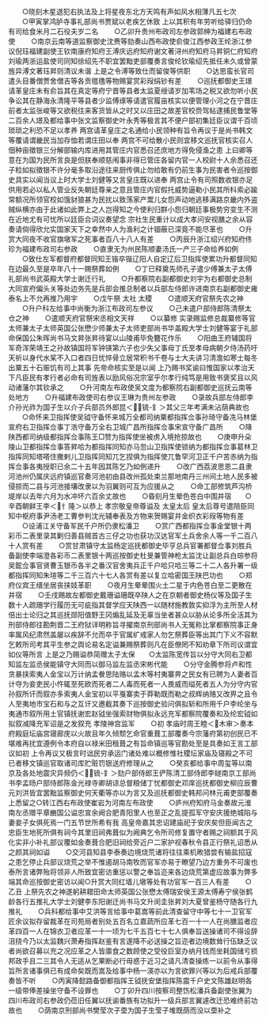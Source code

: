 <!-- { "loadSidebar": true } -->
　　○晓刻木星退犯右执法及上将星夜东北方天鸣有声如风水相薄凡五七次
　　○甲寅掌鸿胪寺事礼部尚书贾斌以老疾乞休致  上以其积有年劳听给驿归仍命有司给食米月二石役夫岁二名
　　○乙卯升贵州布政司左参政郭绅为福建右布政使
　　○南京云南等道监察御史沈赉等劾奏山西布政使俞俊江西参政王纶浙江参议倪珏福建副使王钦南康府知府王溥庆远府知府谢文著浔州府知府马昇铜仁府知府刘瑜两浙运盐使司同知徐绍先不职宜罢黜吏部覆奏言俊纶钦瑜绍先抵任未久或曾蒙旌异溥文著珏昇则清议未谐  上是之令溥等致仕而留俊等供职
　　○达思蛮长官司遣头目番僧贾舍僧吉等各贡氆氇等物赐宴赏彩叚绢钞有差
　　○巡抚都御史王璟请革皇庄未有俞旨其在真定等府宁晋等县者太监夏绶请岁加苇场之税又欲勿听小民争讼其在静海永清隆平等县者少监傅琢等请遣官履亩核实以便管理小河之在宁晋庄前者太监张峻等又欲税往来客货皆从之时又以庄田之故差官校赍驾帖逮捕民鲁堂等二百余人璟及都给事中张文监察御史叶永秀等极言其不便户部初集廷臣议谓千百顷琐琐之利恐不足以孝养  两宫请革皇庄之名通给小民领种有旨令再议于是尚书韩文等覆请谓畿民当加存恤若谓庄田以奉  两宫不可给散小民则宜移文巡抚官核实召人佃种亩徵银三分解部输内库进用其管庄内官悉召还庶地方得免侵渔之患  上曰卿等意在为国为民所言良是但朕奉顺慈闱事非得已管庄各留内官一人校尉十人余悉召还子粒如拟徵银不许分毫多取沿途往来厨传俱止勿给敢有仍前生事为民害者令巡按御史具实以闻当议上时大学士刘健等又言皇庄既以进奉  两宫止令有司照数收银亦足供用若必以私人管业反失朝廷尊亲之意且管庄内官假托威势逼勒小民其所科索必踰常额况所领官校如饿豺狼甚为民扰以致荡家产鬻儿女怨声动地逃移满路京畿内外盗贼纵横亦由于此诸如此弊上之人岂得知之今使利归群小怨归朝廷事极势穷变生不测在近地尤有可忧所以廷臣合词议奏望念  宗社生民重计以成大孝问安视膳之余从容奏请倘得欣允实国家天下之幸然中人为渔利之计锢蔽已深竟不能尽革也
　　○升赏大同夜不收官旗墩军之死事者百八十八人有差
　　○丙辰升浙江绍兴府知府佟珍为福建布政司右参政
　　○直隶无为州民陈顺妻汤氏一产三子命给养如例
　　○致仕左军都督府都督同知王锴卒锴辽阳人自定辽后卫指挥使累功升都督同知在边最久至是卒年八十一赐祭葬如例
　　○丁巳释奠先师孔子遣少傅兼太子太傅礼部尚书武英殿大学士谢迁行礼
　　○升都察院右副都御史刘宇为右都御史总制大同宣府偏头关等处边务先是兵部会推总制者以兵部左侍郎许进南京右副都御史雍泰名上不允再推乃用宇
　　○戊午祭  太社  太稷
　　○遣顺天府官祭先农之神
　　○升户科左给事中尚衡为浙江布政司左参议
　　○己未遣户部侍郎陈清祭太仓之神
　　○遣顺天府官祭宋丞相文天祥
　　○以纂修  实录赐监修总裁纂修等官太师兼太子太师英国公张懋少师兼太子太师吏部尚书华盖殿大学士刘健等宴于礼部命保国公朱晖尚书马文昇张昇待宴以山陵甫毕免簪花作乐
　　○阳曲王府辅国将军奇浑荣靖王之孙故镇国将军钟锳第六子也少失父事母丁氏至孝母病朝夕侍汤药吁天祈以身代水桨不入口者四日忧悴骨立居常积书千卷与士大夫讲习清澹如寒士每冬出粟五十石赈饥有司上其事  先帝命核实至是以闻  上乃赐书奖谕曰惟国家以孝治天下凡臣民有孝行者必命有司旌表以励风俗况宗室乎尔孝行纯笃是用致书褒奖且以风动诸藩尔其钦承之
　　○升河南左布政使吴文度为都察院右副都御史巡抚云南等处地方
　　○升福建布政使司右参议王琳为贵州左参政
　　○录故兵部左侍郎李介孙光祚为国子生以介子兵部员外郎昆＜锍-釒＞其父三年考满未沾荫典故也
　　○命怀来卫指挥使吴钺守备怀来城万全都司纳粟都指挥佥事孙琦守备冼马林堡宣府右卫指挥佥事丁浩守备万全右卫城广昌所指挥佥事宋宣守备广昌所
　　○降陕西都司纳级都指挥佥事陈王□赞为指挥使坐被虏入境抢掠故也
　　○庚申升朵陵山卫都指挥佥事答昇哈为都指挥同知亦马忽山卫指挥使锁纳为都指挥佥事葛林卫指挥同知塔嗒住撒剌儿卫指挥同知兀乞捏俱为指挥使兀鲁罕河卫正千户苦赤纳为指挥佥事各夷授职已余二十五年因其陈乞乃如例递升
　　○改广西荔波思恩二县隶河池州仍属庆远府镇巡官奏河池初由县改州孤处束兰那地南丹三州间土地人民多被侵掠而二县与河池接壤改隶以为羽翼则可互为应援从之
　　○命工部修筑芦沟桥堤岸以去年六月为水冲坏六百余丈故也
　　○昏刻月生晕色苍白中围井宿　　○辛酉朝鲜王李＜忄隆＞以恭上  孝宗敬皇帝尊谥及  太皇太后  皇太后尊号遣陪臣同知中枢府事尹汤老工曹参判沈光辅奉表及方物来贺赐宴并金织衣彩叚等物有差
　　○设浦江关守备军民千户所仍隶松潘卫
　　○赏广西都指挥佥事金堂银十两彩币二表里录其剿归善县贼首古三仔之功也获功汉达官军土兵舍余人等一千二百八十人赏有差
　　○赏甘肃镇守太监杨定巡抚都御史毕亨总兵官署都督佥事刘胜兵备副使李端澄各彩币二表里银十两巡按御史杜旻兼管神枪太监沈让副总兵白琮参将吴鋐佥事官贤曹玉银币各半之番汉官舍夷兵正千户哈只哈三等二十二人各升署一级都指挥同知朱瑄等二千三百六十七人各赏有差以复立哈密国王陕巴功也
　　○郑府仪宾王缙坐居丧挟妓革职
　　○夜月生晕晕围火土二星于内色苍白至二更散在井宿
　　○壬戌赐故左都御史戴珊谥珊既卒陕人之在京朝者御史杨仪等及国子生数十人疏珊学行履历无可疵指其督学应天陕西一以随材施教敦实抑浮为主所至人材倍出士论归之其巡抚郧阳值野王冈煽乱延及无辜当坐者甚众以胁从论多所全活其为刑部侍郎往勘荆晋二王府狱详明称旨寻擢南京刑部尚书人无冤称比掌都察院事正身率属风纪肃然盖屡以疾辞不允而卒于官属纩戒家人勿乞祭葬臣等出其门下义不容默乞敕所司考其平生参之舆论易名定谥兼赐祭葬则凡在臣僚罔不知劝章下所司议谓宜如仪等所言  上是之乃赐谥恭简赠太子太保　　○太监陈宽传旨以分守大同右卫都知监左监丞侯能镇守大同而以御马监左监丞宋彬代能
　　○分守金腾参将卢和性贪暴挟索夷人金宝以万计纳孟餋思陆赂以孟木等村夷寨畀之民女有已聘为人妻者百计夺为妾吏民小忤辄至死欧而死者二人毒而死者一人畏威而缢死者五人为分守内官孙叙所讦而叙亦多索夷人金宝初以平戛寨卖于莽勒既而勒之叔辉纳赂又改畀之且令人至夷地市宝石和与之互讦又邀截其奏下巡按御史验问俱拟斩和所用千户李纶坐与夷通市叙所用土官镇抚谢宏赵钺坐强索财物俱拟永远充军都察院覆奏和及纶宏钺如拟叙减降充军诏是之发叙充  孝陵神宫监军
　　○初  孝庙时周王睦＜木审＞奏本府殿庭坛庙宫寝廊庑以火故且年久倾颓乞命官重葺工部覆奏今宗藩府第初创民已不堪难再扰宜遵例令本府自以禄米田租葺之有旨命镇巡等官勘处至是具奏如王言工部议如初  上令再议又极言时诎民穷承运门诸处难以概修惟社稷坛家庙及寝殿之不可已者移文镇巡官取诸司库贮赃罚银送府修理从之
　　○癸亥都给事中周玺等以南京及各处地震灾异频仍＜锍-釒＞劾户部侍郎王俨陈清工部侍郎李鐩南京工部尚书李孟旸户部侍郎陈金光禄寺卿胡谅总督粮储丁忧都御史邓庠巡抚都御史柳应辰曹元刘洪皆宜罢黜监察御史何天衢等亦以为言又及巡抚都御史韩邦问林元甫吏部覆奏  上悉留之○转江西右布政使崔岩为河南左布政使
　　○庐州府知府马金奏故元淮南左丞赠平章豳国公谥忠宣余阙合肥青阳里人也至正之乱提孤军守安庆援绝城陷与妻妾子女俱死焉一门五节世所希有我  高皇帝嘉其忠诏建庙祀于安庆矣但臣闻古之忠臣生地死所俱有祠今其里旧祠弗葺似为阙典乞令所司修复置守者赐之祠额其于风化实非小补礼部议覆如金奏葺合肥旧祠给旁近户二家护视春秋令县正行祭礼诏悉从之颜其祠如谥
　　○交河县知县李泰奏边境烧荒诸将往往乘机畋猎尝有输盐招寇之患乞停止兵部议烧荒之举不惟遏胡马南牧而官军亦易于瞭望乃边方重务不可废也泰所言诸弊殆将领非人所致宜密访重惩以警之奉旨迩来各边烧荒第虚应故事为弊多端其命巡按御史密访以闻○升赏大同红墙儿墩等处有功官军一百三人有差
　　○乙丑  上祭先农之神遂躬耕耤田命太师英国公张懋太傅瑞安侯王源太傅寿宁侯张鹤龄各行五推礼大学士刘健李东阳谢迁尚书马文升闵圭张昇刘大夏曾鉴杨守随各行九推礼
　　○兵科都给事中艾洪等言给事中葛嵩等前此清查留守中等七十一卫官军匠余议拟存留裁革在司苑局者别处五百名立嘉蔬所应革七百一十一人在尚膳监者应革四百一人在锦衣卫者应革一十一顷为七千五百七十七人俱奉旨送操诸司不得设辞沮挠今乃以太监魏兴萧寿指挥赵鉴有言遂降不必送操之旨迩者边境数耸行伍缺乏议者尚欲召募以充之况应革之人皆廪食之数顾使之受役巨室办纳月钱而坐耗国储亏损邦政手且二三其令人无适从乞果断必行毋惑于近习之请凡清查操练一以前令从事得旨所言诸事俱已有成命矣既而嵩及给事中杨一渶亦以为言欲罪兴等以为后戒兵部覆奏皆不听
　　○丙寅降懿路备御都指挥王钺抚安堡指挥陈震千户史文陈雄赵明各一级带俸差操坐守备不设罪也
　　○丁卯升四川按察司整饬松潘兵备副使张翼为四川布政司右参政仍莅旧任翼以抚谕番族有功拟升一级兵部言翼遽改迁恐难终前功故也
　　○荫南京刑部尚书樊莹次子垔为国子生莹子堆既荫而没以垔补之
